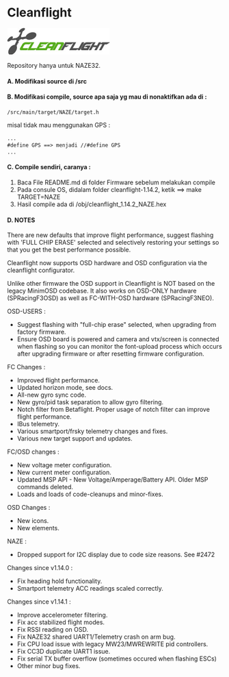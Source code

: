 # Cleanflight

![Cleanflight](cleanflight-1.14.2/docs/assets/cleanflight/cleanflight-logo-light-wide-1-240px.jpg)

Repository hanya untuk NAZE32.


#### A. Modifikasi source di /src

#### B. Modifikasi compile, source apa saja yg mau di nonaktifkan ada di :

    /src/main/target/NAZE/target.h

   misal tidak mau menggunakan GPS :
   
    ...
    #define GPS ==> menjadi //#define GPS
    ...

#### C. Compile sendiri, caranya :

   1. Baca File README.md di folder Firmware sebelum melakukan compile
   2. Pada consule OS, didalam folder cleanflight-1.14.2, ketik ==> make TARGET=NAZE
   3. Hasil compile ada di /obj/cleanflight_1.14.2_NAZE.hex

#### D. NOTES

  There are new defaults that improve flight performance, suggest flashing with 'FULL CHIP ERASE' selected and selectively restoring your settings so that you get the best performance possible.

  Cleanflight now supports OSD hardware and OSD configuration via the cleanflight configurator.

  Unlike other firmware the OSD support in Cleanflight is NOT based on the legacy MinimOSD codebase. It also works on OSD-ONLY hardware (SPRacingF3OSD) as well as FC-WITH-OSD hardware (SPRacingF3NEO).


  OSD-USERS :

  - Suggest flashing with "full-chip erase" selected, when upgrading from factory firmware.
  - Ensure OSD board is powered and camera and vtx/screen is connected when flashing so you can monitor the font-upload process which occurs after upgrading firmware or after resetting firmware configuration.

  FC Changes :

  - Improved flight performance.
  - Updated horizon mode, see docs.
  - All-new gyro sync code.
  - New gyro/pid task separation to allow gyro filtering.
  - Notch filter from Betaflight. Proper usage of notch filter can improve flight performance.
  - IBus telemetry.
  - Various smartport/frsky telemetry changes and fixes.
  - Various new target support and updates.

  FC/OSD changes :

  - New voltage meter configuration.
  - New current meter configuration.
  - Updated MSP API - New Voltage/Amperage/Battery API. Older MSP commands deleted.
  - Loads and loads of code-cleanups and minor-fixes.

  OSD Changes :

  - New icons.
  - New elements.

  NAZE :

  - Dropped support for I2C display due to code size reasons. See #2472

  Changes since v1.14.0 :

  - Fix heading hold functionality.
  - Smartport telemetry ACC readings scaled correctly.

  Changes since v1.14.1 :

  - Improve accelerometer filtering.
  - Fix acc stabilized flight modes.
  - Fix RSSI reading on OSD.
  - Fix NAZE32 shared UART1/Telemetry crash on arm bug.
  - Fix CPU load issue with legacy MW23/MWREWRITE pid controllers.
  - Fix CC3D duplicate UART1 issue.
  - Fix serial TX buffer overflow (sometimes occured when flashing ESCs)
  - Other minor bug fixes.
